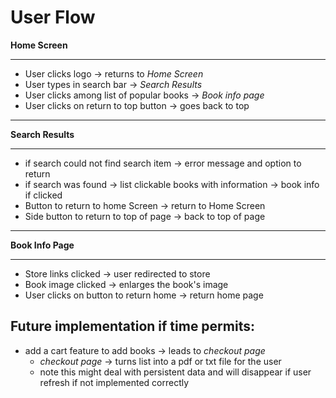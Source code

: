 # User Flow

**Home Screen**
________________
- User clicks logo -> returns to *Home Screen*
- User types in search bar -> *Search Results*
- User clicks among list of popular books -> *Book info page*
- User clicks on return to top button -> goes back to top

---

**Search Results**
________________
- if search could not find search item -> error message and option to return
- if search was found -> list clickable books with information -> book info if clicked
- Button to return to home Screen -> return to Home Screen
- Side button to return to top of page -> back to top of page

---

**Book Info Page**
________________

- Store links clicked -> user redirected to store
- Book image clicked -> enlarges the book's image
- User clicks on button to return home -> return home page













## Future implementation if time permits:
- add a cart feature to add books -> leads to *checkout page*
  - *checkout page* -> turns list into a pdf or txt file for the user
  - note this might deal with persistent data and will disappear if user refresh if not implemented correctly